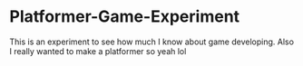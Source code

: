 # Platformer-Game-Experiment

This is an experiment to see how much I know about game developing. Also I really wanted to make a platformer so yeah lol
